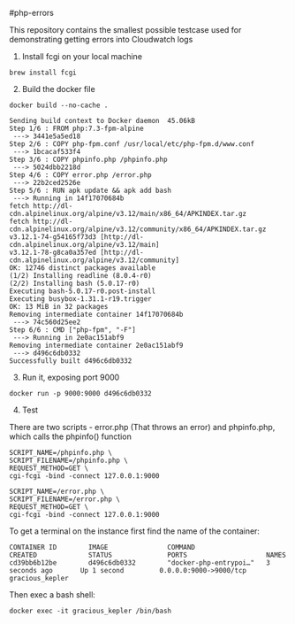 #php-errors

This repository contains the smallest possible testcase used for demonstrating getting errors into Cloudwatch logs

1. Install fcgi on your local machine
```
brew install fcgi
```

2. Build the docker file

```
docker build --no-cache .

Sending build context to Docker daemon  45.06kB
Step 1/6 : FROM php:7.3-fpm-alpine
 ---> 3441e5a5ed18
Step 2/6 : COPY php-fpm.conf /usr/local/etc/php-fpm.d/www.conf
 ---> 1bcacaf533f4
Step 3/6 : COPY phpinfo.php /phpinfo.php
 ---> 5024dbb2218d
Step 4/6 : COPY error.php /error.php
 ---> 22b2ced2526e
Step 5/6 : RUN apk update && apk add bash
 ---> Running in 14f17070684b
fetch http://dl-cdn.alpinelinux.org/alpine/v3.12/main/x86_64/APKINDEX.tar.gz
fetch http://dl-cdn.alpinelinux.org/alpine/v3.12/community/x86_64/APKINDEX.tar.gz
v3.12.1-74-g54165f73d3 [http://dl-cdn.alpinelinux.org/alpine/v3.12/main]
v3.12.1-78-g8ca0a357ed [http://dl-cdn.alpinelinux.org/alpine/v3.12/community]
OK: 12746 distinct packages available
(1/2) Installing readline (8.0.4-r0)
(2/2) Installing bash (5.0.17-r0)
Executing bash-5.0.17-r0.post-install
Executing busybox-1.31.1-r19.trigger
OK: 13 MiB in 32 packages
Removing intermediate container 14f17070684b
 ---> 74c560d25ee2
Step 6/6 : CMD ["php-fpm", "-F"]
 ---> Running in 2e0ac151abf9
Removing intermediate container 2e0ac151abf9
 ---> d496c6db0332
Successfully built d496c6db0332
```

3. Run it, exposing port 9000
```
docker run -p 9000:9000 d496c6db0332
```

4. Test 

There are two scripts - error.php (That throws an error) and phpinfo.php, which calls the phpinfo() function

```
SCRIPT_NAME=/phpinfo.php \
SCRIPT_FILENAME=/phpinfo.php \
REQUEST_METHOD=GET \
cgi-fcgi -bind -connect 127.0.0.1:9000
```

```
SCRIPT_NAME=/error.php \
SCRIPT_FILENAME=/error.php \
REQUEST_METHOD=GET \
cgi-fcgi -bind -connect 127.0.0.1:9000
```

To get a terminal on the instance first find the name of the container:

```docker ps
CONTAINER ID        IMAGE               COMMAND                  CREATED             STATUS              PORTS                    NAMES
cd39bb6b12be        d496c6db0332        "docker-php-entrypoi…"   3 seconds ago       Up 1 second         0.0.0.0:9000->9000/tcp   gracious_kepler
```

Then exec a bash shell:

```
docker exec -it gracious_kepler /bin/bash
```
